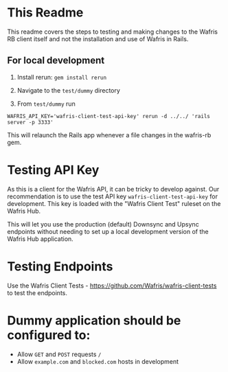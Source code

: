 
# This Readme

This readme covers the steps to testing and making changes to the Wafris RB client itself and not the installation and use of Wafris in Rails.

## For local development

1. Install rerun: `gem install rerun`

2. Navigate to the `test/dummy` directory

3. From `test/dummy` run 

`WAFRIS_API_KEY='wafris-client-test-api-key' rerun -d ../../ 'rails server -p 3333'`

This will relaunch the Rails app whenever a file changes in the wafris-rb gem.

# Testing API Key

As this is a client for the Wafris API, it can be tricky to develop against. Our recommendation is to use the test API key `wafris-client-test-api-key` for development. This key is loaded with the "Wafris Client Test" ruleset on the Wafris Hub. 

This will let you use the production (default) Downsync and Upsync endpoints without needing to set up a local development version of the Wafris Hub application.

# Testing Endpoints

Use the Wafris Client Tests - https://github.com/Wafris/wafris-client-tests to test the endpoints. 

# Dummy application should be configured to:

- Allow `GET` and `POST` requests `/`
- Allow `example.com` and `blocked.com` hosts in development 


